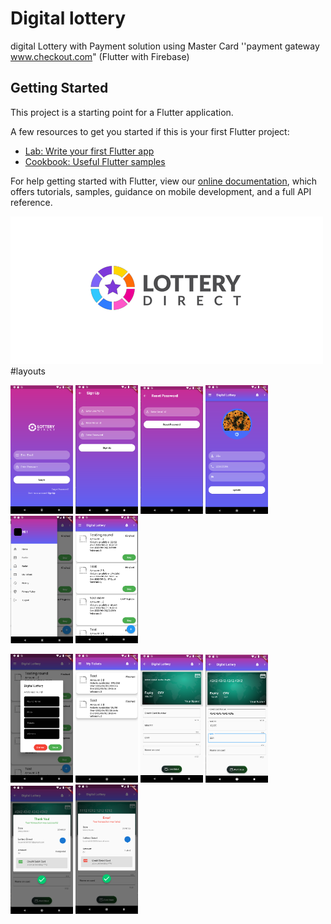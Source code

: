 # Digital lottery

digital Lottery with Payment solution using Master Card ''payment gateway www.checkout.com" (Flutter with Firebase)

## Getting Started

This project is a starting point for a Flutter application.

A few resources to get you started if this is your first Flutter project:

- [Lab: Write your first Flutter app](https://flutter.dev/docs/get-started/codelab)
- [Cookbook: Useful Flutter samples](https://flutter.dev/docs/cookbook)

For help getting started with Flutter, view our
[online documentation](https://flutter.dev/docs), which offers tutorials,
samples, guidance on mobile development, and a full API reference.

<img src="/assets/images/logo.png" alt=""/>
#layouts
<p float="left">
  <img src="/assets/images/loginUI.png" width="100" />
  <img src="/assets/images/signupUI.png" width="100" /> 
  <img src="/assets/images/forgetUI.png" width="100" />
  <img src="/assets/images/profile.png" width="100" />
  <img src="/assets/images/menu.png" width="100" />
  <img src="/assets/images/homeUI.png" width="100" /> 
  
</p>
<p float="left">
  <img src="/assets/images/roundUI.png" width="100" />
  <img src="/assets/images/mytickets.png" width="100" /> 
  <img src="/assets/images/payment1.png" width="100" />
  <img src="/assets/images/payment2.png" width="100" />
  <img src="/assets/images/paymentvalid.png" width="100" />
  <img src="/assets/images/paymentfailed.png" width="100" /> 
  
</p>
